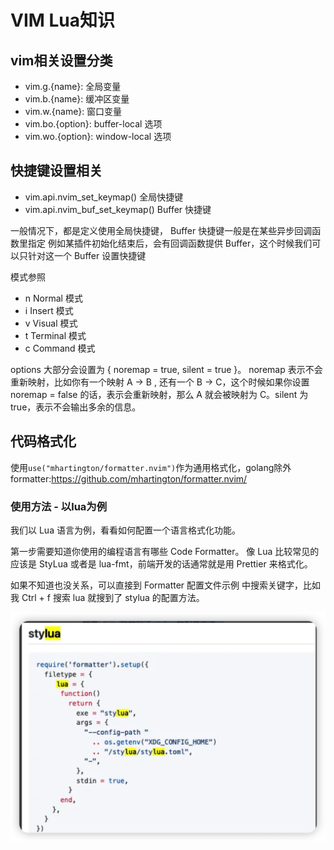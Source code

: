 # VIM Lua知识

## vim相关设置分类
- vim.g.{name}: 全局变量
- vim.b.{name}: 缓冲区变量
- vim.w.{name}: 窗口变量
- vim.bo.{option}: buffer-local 选项
- vim.wo.{option}: window-local 选项

## 快捷键设置相关

- vim.api.nvim_set_keymap() 全局快捷键
- vim.api.nvim_buf_set_keymap() Buffer 快捷键

一般情况下，都是定义使用全局快捷键， Buffer 快捷键一般是在某些异步回调函数里指定
例如某插件初始化结束后，会有回调函数提供 Buffer，这个时候我们可以只针对这一个 Buffer 设置快捷键

模式参照
- n Normal 模式
- i Insert 模式
- v Visual 模式
- t Terminal 模式
- c Command 模式

options 大部分会设置为 { noremap = true, silent = true }。
noremap 表示不会重新映射，比如你有一个映射 A -> B , 还有一个 B -> C，这个时候如果你设置 noremap = false 的话，表示会重新映射，那么 A 就会被映射为 C。silent 为 true，表示不会输出多余的信息。

## 代码格式化
使用`use("mhartington/formatter.nvim")`作为通用格式化，golang除外
formatter:https://github.com/mhartington/formatter.nvim/
### 使用方法 - 以lua为例
我们以 Lua 语言为例，看看如何配置一个语言格式化功能。

第一步需要知道你使用的编程语言有哪些 Code Formatter。 
像 Lua 比较常见的应该是 StyLua 或者是 lua-fmt，前端开发的话通常就是用 Prettier 来格式化。

如果不知道也没关系，可以直接到 Formatter 配置文件示例 中搜索关键字，比如我 Ctrl + f 搜索 lua 就搜到了 stylua 的配置方法。

![image](/image/stylua.png)

